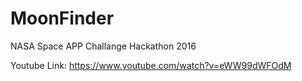 # MoonFinder
NASA Space APP Challange Hackathon 2016

Youtube Link: https://www.youtube.com/watch?v=eWW99dWFOdM
